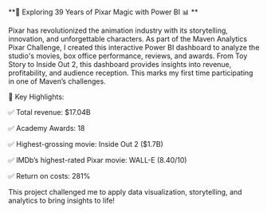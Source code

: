 **🎥 Exploring 39 Years of Pixar Magic with Power BI 📊
**


Pixar has revolutionized the animation industry with its storytelling, innovation, and unforgettable characters. As part of the Maven Analytics Pixar Challenge, I created this interactive Power BI dashboard to analyze the studio's movies, box office performance, reviews, and awards. From Toy Story to Inside Out 2, this dashboard provides insights into revenue, profitability, and audience reception. This marks my first time participating in one of Maven’s challenges.

🔹 Key Highlights:

✅ Total revenue: $17.04B

✅ Academy Awards: 18

✅ Highest-grossing movie: Inside Out 2 ($1.7B)

✅ IMDb’s highest-rated Pixar movie: WALL-E (8.40/10)

✅ Return on costs: 281%

This project challenged me to apply data visualization, storytelling, and analytics to bring insights to life!

